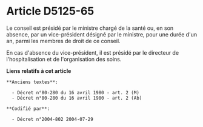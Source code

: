 # Article D5125-65

Le conseil est présidé par le ministre chargé de la santé ou, en son absence, par un vice-président désigné par le ministre,
pour une durée d'un an, parmi les membres de droit de ce conseil.

En cas d'absence du vice-président, il est présidé par le directeur de l'hospitalisation et de l'organisation des soins.

**Liens relatifs à cet article**

	**Anciens textes**:

	  - Décret n°80-280 du 16 avril 1980 - art. 2 (M)
	  - Décret n°80-280 du 16 avril 1980 - art. 2 (Ab)

	**Codifié par**:

	  - Décret n°2004-802 2004-07-29
